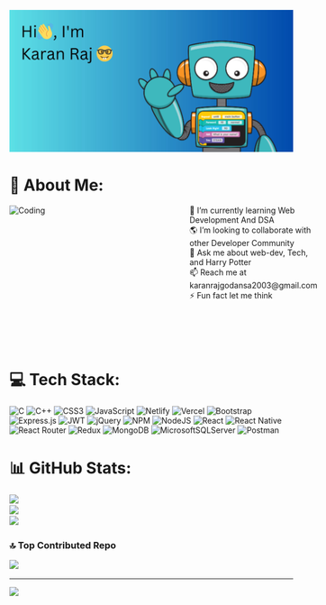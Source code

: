 ![logo](https://github.com/karan2198/karan2198/blob/main/Hi%20%2C%20I'm.jpg)

# 💫 About Me:

<div style="display: flex;">
  <img
    align="right"
    alt="Coding"
    width="300"
    height="250"
    src="https://media.tenor.com/rePDfDWO3XoAAAAd/hacking.gif"
    style="margin-right: 20px;"
  />
  <div>
    🌱 I’m currently learning Web Development And DSA<br>
    🌎 I’m looking to collaborate with other Developer Community<br>
    💬  Ask me about web-dev, Tech, and Harry Potter<br>
    📫 Reach me at karanrajgodansa2003@gmail.com<br>
    ⚡ Fun fact let me think
  </div>
</div>

# 💻 Tech Stack:
![C](https://img.shields.io/badge/c-%2300599C.svg?style=for-the-badge&logo=c&logoColor=white) ![C++](https://img.shields.io/badge/c++-%2300599C.svg?style=for-the-badge&logo=c%2B%2B&logoColor=white) ![CSS3](https://img.shields.io/badge/css3-%231572B6.svg?style=for-the-badge&logo=css3&logoColor=white) ![JavaScript](https://img.shields.io/badge/javascript-%23323330.svg?style=for-the-badge&logo=javascript&logoColor=%23F7DF1E) ![Netlify](https://img.shields.io/badge/netlify-%23000000.svg?style=for-the-badge&logo=netlify&logoColor=#00C7B7) ![Vercel](https://img.shields.io/badge/vercel-%23000000.svg?style=for-the-badge&logo=vercel&logoColor=white) ![Bootstrap](https://img.shields.io/badge/bootstrap-%23563D7C.svg?style=for-the-badge&logo=bootstrap&logoColor=white) ![Express.js](https://img.shields.io/badge/express.js-%23404d59.svg?style=for-the-badge&logo=express&logoColor=%2361DAFB) ![JWT](https://img.shields.io/badge/JWT-black?style=for-the-badge&logo=JSON%20web%20tokens) ![jQuery](https://img.shields.io/badge/jquery-%230769AD.svg?style=for-the-badge&logo=jquery&logoColor=white) ![NPM](https://img.shields.io/badge/NPM-%23000000.svg?style=for-the-badge&logo=npm&logoColor=white) ![NodeJS](https://img.shields.io/badge/node.js-6DA55F?style=for-the-badge&logo=node.js&logoColor=white) ![React](https://img.shields.io/badge/react-%2320232a.svg?style=for-the-badge&logo=react&logoColor=%2361DAFB) ![React Native](https://img.shields.io/badge/react_native-%2320232a.svg?style=for-the-badge&logo=react&logoColor=%2361DAFB) ![React Router](https://img.shields.io/badge/React_Router-CA4245?style=for-the-badge&logo=react-router&logoColor=white) ![Redux](https://img.shields.io/badge/redux-%23593d88.svg?style=for-the-badge&logo=redux&logoColor=white) ![MongoDB](https://img.shields.io/badge/MongoDB-%234ea94b.svg?style=for-the-badge&logo=mongodb&logoColor=white) ![MicrosoftSQLServer](https://img.shields.io/badge/Microsoft%20SQL%20Sever-CC2927?style=for-the-badge&logo=microsoft%20sql%20server&logoColor=white) ![Postman](https://img.shields.io/badge/Postman-FF6C37?style=for-the-badge&logo=postman&logoColor=white)
# 📊 GitHub Stats:
![](https://github-readme-stats.vercel.app/api?username=karan2198&theme=dark&hide_border=false&include_all_commits=false&count_private=false)<br/>
![](https://github-readme-streak-stats.herokuapp.com/?user=karan2198&theme=dark&hide_border=false)<br/>
![](https://github-readme-stats.vercel.app/api/top-langs/?username=karan2198&theme=dark&hide_border=false&include_all_commits=false&count_private=false&layout=compact)

### 🔝 Top Contributed Repo
![](https://github-contributor-stats.vercel.app/api?username=karan2198&limit=5&theme=dark&combine_all_yearly_contributions=true)

---
[![](https://visitcount.itsvg.in/api?id=karan2198&icon=0&color=0)](https://visitcount.itsvg.in)

<!-- Proudly created with GPRM ( https://gprm.itsvg.in ) -->
